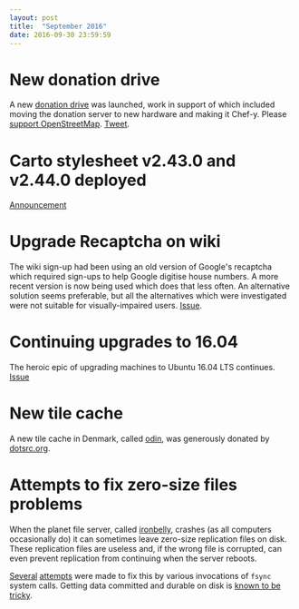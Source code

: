 ```yaml
---
layout: post
title:  "September 2016"
date: 2016-09-30 23:59:59
---
```


# New donation drive

A new [donation drive](https://donate.openstreetmap.org/) was launched, work in support of which included moving the donation server to new hardware and making it Chef-y. Please [support OpenStreetMap](https://donate.openstreetmap.org/). [Tweet](https://twitter.com/OSM_Tech/status/781088756317192192).

# Carto stylesheet v2.43.0 and v2.44.0 deployed

[Announcement](https://lists.openstreetmap.org/pipermail/dev/2016-September/029473.html)

# Upgrade Recaptcha on wiki

The wiki sign-up had been using an old version of Google's recaptcha which required sign-ups to help Google digitise house numbers. A more recent version is now being used which does that less often. An alternative solution seems preferable, but all the alternatives which were investigated were not suitable for visually-impaired users. [Issue](https://github.com/openstreetmap/operations/issues/19).

# Continuing upgrades to 16.04

The heroic epic of upgrading machines to Ubuntu 16.04 LTS continues. [Issue](https://github.com/openstreetmap/operations/issues/81)

# New tile cache

A new tile cache in Denmark, called [odin](https://hardware.openstreetmap.org/servers/odin.openstreetmap.org/), was generously donated by [dotsrc.org](http://dotsrc.org/).

# Attempts to fix zero-size files problems

When the planet file server, called [ironbelly](https://hardware.openstreetmap.org/servers/ironbelly.openstreetmap.org/), crashes (as all computers occasionally do) it can sometimes leave zero-size replication files on disk. These replication files are useless and, if the wrong file is corrupted, can even prevent replication from continuing when the server reboots.

[Several](https://github.com/openstreetmap/chef/commit/bd63b8da0009075761535690e4fd9a270906b1f5) [attempts](https://github.com/openstreetmap/chef/commit/7f2b30d33c5898d31f9b6623657d93d272b8ea7a) were made to fix this by various invocations of `fsync` system calls. Getting data committed and durable on disk is [known to be tricky](http://www.slideshare.net/nan1nan1/eat-my-data).
